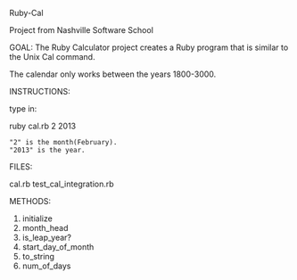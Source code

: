 Ruby-Cal

Project from Nashville Software School

GOAL: The Ruby Calculator project creates a Ruby program that is similar to the Unix Cal command. 

The calendar only works between the years 1800-3000.

INSTRUCTIONS:

type in:

ruby cal.rb 2 2013

	"2" is the month(February).
	"2013" is the year.

FILES:

cal.rb
test_cal_integration.rb

METHODS:

1. initialize
2. month_head
3. is_leap_year?
4. start_day_of_month
5. to_string
6. num_of_days